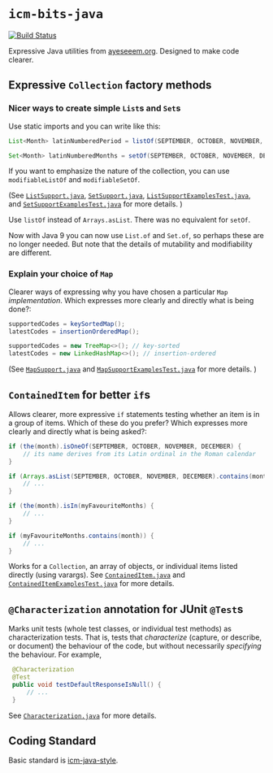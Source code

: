 `icm-bits-java`
===============

[![Build Status](https://travis-ci.org/ayeseeem/icm-bits-java.svg?branch=master)](https://travis-ci.org/ayeseeem/icm-bits-java)

Expressive Java utilities from [ayeseeem.org](https://www.ayeseeem.org/).
Designed to make code clearer.


Expressive `Collection` factory methods
------------------------------------------

### Nicer ways to create simple `List`s and `Set`s ###

Use static imports and you can write like this:

```java
List<Month> latinNumberedPeriod = listOf(SEPTEMBER, OCTOBER, NOVEMBER, DECEMBER);

Set<Month> latinNumberedMonths = setOf(SEPTEMBER, OCTOBER, NOVEMBER, DECEMBER);
```

If you want to emphasize the nature of the collection, you can use
`modifiableListOf` and `modifiableSetOf`.

(See
[`ListSupport.java`](https://github.com/ayeseeem/icm-bits-java/blob/master/src/main/java/org/ayeseeem/say/java/util/ListSupport.java),
[`SetSupport.java`](https://github.com/ayeseeem/icm-bits-java/blob/master/src/main/java/org/ayeseeem/say/java/util/SetSupport.java),
[`ListSupportExamplesTest.java`](https://github.com/ayeseeem/icm-bits-java/blob/master/src/test/java/org/ayeseeem/say/example/ListSupportExamplesTest.java), and
[`SetSupportExamplesTest.java`](https://github.com/ayeseeem/icm-bits-java/blob/master/src/test/java/org/ayeseeem/say/example/SetSupportExamplesTest.java)
for more details.
)

Use `listOf` instead of `Arrays.asList`. There was no equivalent for
`setOf`.

Now with Java 9 you can now use `List.of` and `Set.of`, so perhaps these
are no longer needed. But note that the details of mutability and modifiability
are different.

### Explain your choice of `Map` ###

Clearer ways of expressing why you have chosen a particular `Map`
*implementation*. Which expresses more clearly and directly what is being done?:

```java
supportedCodes = keySortedMap();
latestCodes = insertionOrderedMap();
```

```java
supportedCodes = new TreeMap<>(); // key-sorted
latestCodes = new LinkedHashMap<>(); // insertion-ordered
```
(See
[`MapSupport.java`](https://github.com/ayeseeem/icm-bits-java/blob/master/src/main/java/org/ayeseeem/say/java/util/MapSupport.java) and
[`MapSupportExamplesTest.java`](https://github.com/ayeseeem/icm-bits-java/blob/master/src/test/java/org/ayeseeem/say/example/MapSupportExamplesTest.java)
for more details.
)


`ContainedItem` for better `if`s
--------------------------------

Allows clearer, more expressive `if` statements testing whether an item is in a
group of items. Which of these do you prefer? Which expresses more clearly
and directly what is being asked?:

```java
if (the(month).isOneOf(SEPTEMBER, OCTOBER, NOVEMBER, DECEMBER) {
    // its name derives from its Latin ordinal in the Roman calendar
}

if (Arrays.asList(SEPTEMBER, OCTOBER, NOVEMBER, DECEMBER).contains(month)) {
    // ...
}
```

```java
if (the(month).isIn(myFavouriteMonths) {
    // ...
}

if (myFavouriteMonths.contains(month)) {
    // ...
}
```

Works for a `Collection`, an array of objects, or individual items listed
directly (using varargs).
See
[`ContainedItem.java`](https://github.com/ayeseeem/icm-bits-java/blob/master/src/main/java/org/ayeseeem/say/ContainedItem.java)
and
[`ContainedItemExamplesTest.java`](https://github.com/ayeseeem/icm-bits-java/blob/master/src/test/java/org/ayeseeem/say/example/ContainedItemExamplesTest.java)
for more details.


`@Characterization` annotation for JUnit `@Test`s
-------------------------------------------------

Marks unit tests (whole test classes, or individual test methods) as
characterization tests. That is, tests that *characterize* (capture,
or describe, or document) the behaviour of the code, but without necessarily
*specifying* the behaviour. For example,

```java
 @Characterization
 @Test
 public void testDefaultResponseIsNull() {
     // ...
 }
```

See
[`Characterization.java`](https://github.com/ayeseeem/icm-bits-java/blob/master/src/main/java/org/ayeseeem/test/Characterization.java) for more details.


Coding Standard
---------------

Basic standard is [icm-java-style](https://github.com/ayeseeem/icm-java-style/).
